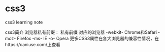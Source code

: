 # css3
css3 learning note

css3简介
浏览器私有前缀：
私有前缀	对应的浏览器
-webkit-	Chrome和Safari
-moz-	    Firefox
-ms-	    IE
-o-	      Opera
更多CSS3属性在各大浏览器的兼容性情况，在https://caniuse.com/上查看
